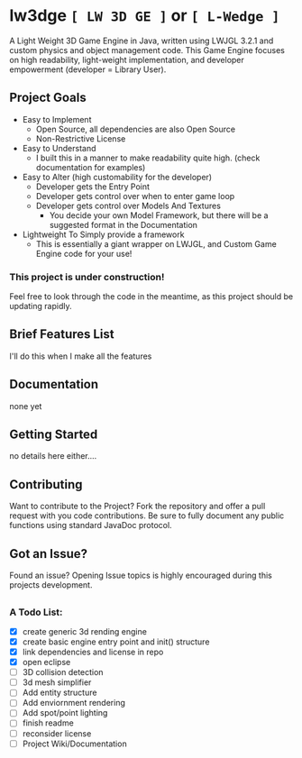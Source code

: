 # lw3dge `[ LW 3D GE ]` or `[ L-Wedge ]`
A Light Weight 3D Game Engine in Java, written using LWJGL 3.2.1 and custom physics and object management code.
This Game Engine focuses on high readability, light-weight implementation, and developer empowerment (developer = Library User).

## Project Goals
  - Easy to Implement
    - Open Source, all dependencies are also Open Source
    - Non-Restrictive License
  - Easy to Understand
    - I built this in a manner to make readability quite high.  (check documentation for examples)
  - Easy to Alter (high customability for the developer)
    - Developer gets the Entry Point
    - Developer gets control over when to enter game loop
    - Developer gets control over Models And Textures
      - You decide your own Model Framework, but there will be a suggested format in the Documentation
  - Lightweight To Simply provide a framework
      - This is essentially a giant wrapper on LWJGL, and Custom Game Engine code for your use!
### This project is under construction!
Feel free to look through the code in the meantime, as this project should be updating rapidly.
## Brief Features List
I'll do this when I make all the features
## Documentation
none yet
## Getting Started
no details here either....
## Contributing
Want to contribute to the Project?  Fork the repository and offer a pull request with you code contributions.  Be sure to fully document any public functions using standard JavaDoc protocol.
## Got an Issue?
Found an issue?  Opening Issue topics is highly encouraged during this projects development.
##
### A Todo List:
  - [x] create generic 3d rending engine
  - [x] create basic engine entry point and init() structure
  - [x] link dependencies and license in repo
  - [x] open eclipse
  - [ ] 3D collision detection
  - [ ] 3d mesh simplifier
  - [ ] Add entity structure
  - [ ] Add enviornment rendering
  - [ ] Add spot/point lighting
  - [ ] finish readme
  - [ ] reconsider license
  - [ ] Project Wiki/Documentation
